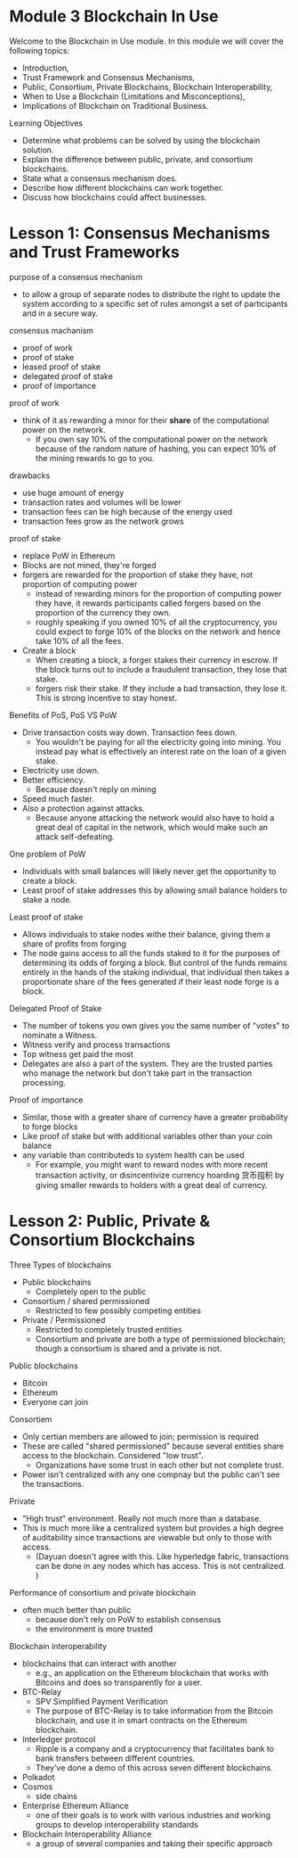 # Module 3 Blockchain In Use

Welcome to the Blockchain in Use module. In this module we will cover the following topics: 
- Introduction, 
- Trust Framework and Consensus Mechanisms, 
- Public, Consortium, Private Blockchains, Blockchain Interoperability, 
- When to Use a Blockchain (Limitations and Misconceptions), 
- Implications of Blockchain on Traditional Business.
 
 
Learning Objectives
- Determine what problems can be solved by using the blockchain solution.
- Explain the difference between public, private, and consortium blockchains.
- State what a consensus mechanism does.
- Describe how different blockchains can work together.
- Discuss how blockchains could affect businesses.

# Lesson 1: Consensus Mechanisms and Trust Frameworks

purpose of a consensus mechanism
- to allow a group of separate nodes to distribute the right to update the system according to a specific set of rules amongst a set of participants and in a secure way.

consensus machanism
- proof of work
- proof of stake
- leased proof of stake
- delegated proof of stake
- proof of importance
  

proof of work 
- think of it as rewarding a minor for their **share** of the computational power on the network. 
  - If you own say 10% of the computational power on the network because of the random nature of hashing, you can expect 10% of the mining rewards to go to you.

drawbacks
- use huge amount of energy
- transaction rates and volumes will be lower
- transaction fees can be high because of the energy used
- transaction fees grow as the network grows

proof of stake
- replace PoW in Ethereum
- Blocks are not mined, they're forged
- forgers are rewarded for the proportion of stake they have, not proportion of computing power
  - instead of rewarding minors for the proportion of computing power they have, it rewards participants called forgers based on the proportion of the currency they own. 
  - roughly speaking if you owned 10% of all the cryptocurrency, you could expect to forge 10% of the blocks on the network and hence take 10% of all the fees. 
- Create a block
  - When creating a block, a forger stakes their currency in escrow. If the block turns out to include a fraudulent transaction, they lose that stake. 
  - forgers risk their stake. If they include a bad transaction, they lose it. This is strong incentive to stay honest.

Benefits of PoS, PoS VS PoW
- Drive transaction costs way down. Transaction fees down.
  - You wouldn't be paying for all the electricity going into mining. You instead pay what is effectively an interest rate on the loan of a given stake.
- Electricity use down.
- Better efficiency.
  - Because doesn't reply on mining
- Speed much faster.
- Also a protection against attacks.
  - Because anyone attacking the network would also have to hold a great deal of capital in the network, which would make such an attack self-defeating. 

One problem of PoW
- Individuals with small balances will likely never get the opportunity to create a block.
- Least proof of stake addresses this by allowing small balance holders to stake a node. 

Least proof of stake
- Allows individuals to stake nodes withe their balance, giving them a share of profits from forging
- The node gains access to all the funds staked to it for the purposes of determining its odds of forging a block. But control of the funds remains entirely in the hands of the staking individual, that individual then takes a proportionate share of the fees generated if their least node forge is a block.

Delegated Proof of Stake
- The number of tokens you own gives you the same number of "votes" to nominate a Witness.
- Witness verify and process transactions
- Top witness get paid the most
- Delegates are also a part of the system. They are the trusted parties who manage the network but don't take part in the transaction processing.

Proof of importance
- Similar,  those with a greater share of currency have a greater probability to forge blocks
- Like proof of stake but with additional variables other than your coin balance
- any variable than contributeds to system health can be used
  - For example, you might want to reward nodes with more recent transaction activity, or disincentivize currency hoarding 货币囤积 by giving smaller rewards to holders with a great deal of currency. 




# Lesson 2: Public, Private & Consortium Blockchains

Three Types of blockchains
- Public blockchains
  - Completely open to the public
- Consortium / shared permissioned
  - Restricted to few possibly competing entities
- Private / Permissioned 
  - Restricted to completely trusted entities
  - Consortium and private are both a type of permissioned blockchain; though a consortium is shared and a private is not.
 
Public blockchains
- Bitcoin
- Ethereum
- Everyone can join

Consortiem
- Only certian members are allowed to join; permission is required
- These are called "shared permissioned" because several entities share access to the blockchain. Considered "low trust".
  - Organizations have some trust in each other but not complete trust. 
- Power isn't centralized with any one compnay but the public can't see the transactions.

Private
- "High trust" environment. Really not much more than a database.
- This is much more like a centralized system but provides a high degree of auditability since transactions are viewable but only to those with access. 
  - (Dayuan doesn't agree with this. Like hyperledge fabric, transactions can be done in any nodes which has access. This is not centralized. )

Performance of consortium and private blockchain
- often much better than public
  - because don't rely on PoW to establish consensus
  - the environment is more trusted 


Blockchain interoperability
- blockchains that can interact with another
  - e.g., an application on the Ethereum blockchain that works with Bitcoins and does so transparently for a user.
- BTC-Relay
  - SPV Simplified Payment Verification
  - The purpose of BTC-Relay is to take information from the Bitcoin blockchain, and use it in smart contracts on the Ethereum blockchain. 
- Interledger protocol
  - Ripple is a company and a cryptocurrency that facilitates bank to bank transfers between different countries. 
  - They've done a demo of this across seven different blockchains. 
- Polkadot
- Cosmos
  - side chains
- Enterprise Ethereum Alliance
  - one of their goals is to work with various industries and working groups to develop interoperability standards
- Blockchain Interoperability Alliance
  - a group of several companies and taking their specific approach